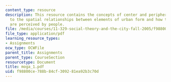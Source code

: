 ```yaml
---
content_type: resource
description: This resource contains the concepts of center and periphery which relates
  to the spatial relationships between elements of urban form and how these elements
  are perceived by people.
file: /media/courses/11-329-social-theory-and-the-city-fall-2005/f98800ce788b84cf309281ea92b3c70d_moga_1.pdf
file_type: application/pdf
learning_resource_types:
- Assignments
ocw_type: OCWFile
parent_title: Assignments
parent_type: CourseSection
resourcetype: Document
title: moga_1.pdf
uid: f98800ce-788b-84cf-3092-81ea92b3c70d
---
```

